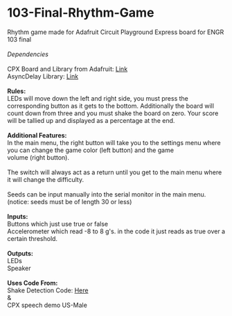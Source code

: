 # 103-Final-Rhythm-Game<br>
Rhythm game made for Adafruit Circuit Playground Express board for ENGR 103 final<br>
<br>
*Dependencies*<br>
<br>
CPX Board and Library from Adafruit: [Link](https://github.com/adafruit/Adafruit_CircuitPlayground)<br>
AsyncDelay Library: [Link](https://github.com/stevemarple/AsyncDelay)<br>
<br>
**Rules:** <br>
LEDs will move down the left and right side, you must press the corresponding button as it gets to the bottom. Additionally the board will
count down from three and you must shake the board on zero. Your score will be tallied up and displayed as a percentage at the end.
<br>
<br>
**Additional Features:** <br>
In the main menu, the right button will take you to the settings menu where you can change the game color (left button) and the game <br>
volume (right button).<br>
<br>
The switch will always act as a return until you get to the main menu where it will change the difficulty.<br>
<br>
Seeds can be input manually into the serial monitor in the main menu. (notice: seeds must be of length 30 or less) <br>
<br>
**Inputs:** <br>
Buttons which just use true or false <br>
Accelerometer which read -8 to 8 g's. in the code it just reads as true over a certain threshold. <br>
<br>
**Outputs:** <br>
LEDs <br>
Speaker <br>
<br>
**Uses Code From:** <br>
Shake Detection Code: [Here](https://learn.adafruit.com/circuit-playground-d6-dice/shake-detect) <br>
& <br>
CPX speech demo US-Male <br>

